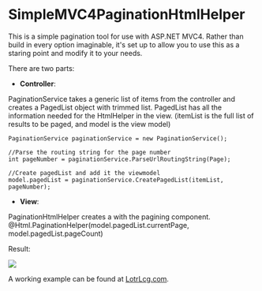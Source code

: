 SimpleMVC4PaginationHtmlHelper
==============================

This is a simple pagination tool for use with ASP.NET MVC4. Rather than build in every option imaginable, it's set up to allow you to use this as a staring point and modify it to your needs.

There are two parts:

* **Controller**:

PaginationService takes a generic list of items from the controller and creates a PagedList object with trimmed list. PagedList has all the information needed for the HtmlHelper in the view.
(itemList is the full list of results to be paged, and model is the view model)
 
    PaginationService paginationService = new PaginationService();

    //Parse the routing string for the page number
    int pageNumber = paginationService.ParseUrlRoutingString(Page);

    //Create pagedList and add it the viewmodel
    model.pagedList = paginationService.CreatePagedList(itemList, pageNumber);
 
* **View**:
 
PaginationHtmlHelper creates a with the pagining component.
    @Html.PaginationHelper(model.pagedList.currentPage, model.pagedList.pageCount)    

Result:

![](https://raw2.github.com/Mason240/SimpleMVC4PaginationHtmlHelper/master/PagingScreenshot.PNG)

A working example can be found at [LotrLcg.com](http://www.lotrlcg.com/Card/Search/?Type=Player&searchRadio=All&DisplayList=false&Page=7).
